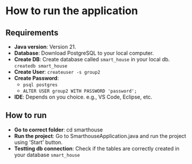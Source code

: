 # How to run the application

## Requirements

- **Java version**: Version 21.
- **Database**: Download PostgreSQL to your local computer.
- **Create DB**: Create database called `smart_house` in your local db. `createdb smart_house`
- **Create User**: `createuser -s group2`
- **Create Password**:
    - `psql postgres`
    - `ALTER USER group2 WITH PASSWORD 'password';`
- **IDE**: Depends on you choice. e.g., VS Code, Eclipse, etc.

## How to run

- **Go to correct folder**: cd smarthouse
- **Run the project**: Go to SmarthouseApplication.java and run the project using 'Start' button.
- **Testting db connection**: Check if the tables are correctly created in your database `smart_house`